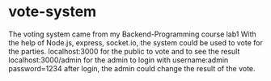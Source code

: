 # vote-system
The voting system came from my Backend-Programming course lab1
With the help of Node.js, express, socket.io, the system could be used to vote for the parties.
localhost:3000 for the public to vote and to see the result
localhost:3000/admin for the admin to login with username:admin password=1234
after login, the admin could change the result of the vote.
